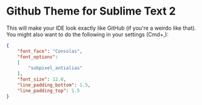Github Theme for Sublime Text 2
===============================

This will make your IDE look exactly like GitHub (if you're a weirdo like that).  
You might also want to do the following in your settings (Cmd+,):

```json
{
	"font_face": "Consolas",
	"font_options":
	[
		"subpixel_antialias"
	],
	"font_size": 12.0,
	"line_padding_bottom": 1.5,
	"line_padding_top": 1.5
}
```
